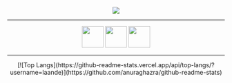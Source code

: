 <p align="center">
  <img src="https://i.imgur.com/1Y9hOem.gif">
</p>

----------
  
<p align="center">
  <img src='https://cdn.jsdelivr.net/npm/simple-icons@3.0.1/icons/youtube.svg' href="https://www.youtube.com/landee" width="50" height="50">
  <img src='https://cdn.jsdelivr.net/npm/simple-icons@3.0.1/icons/discord.svg' href="https://discord.gg/GGyRPye" width="50" height="50">
  <img src='https://cdn.jsdelivr.net/npm/simple-icons@3.0.1/icons/twitter.svg' href="https://twitter.com/landee_" width="50" height="50">
</p>

----------
  
<p align="center">
  [![Top Langs](https://github-readme-stats.vercel.app/api/top-langs/?username=laande)](https://github.com/anuraghazra/github-readme-stats)
</p>
